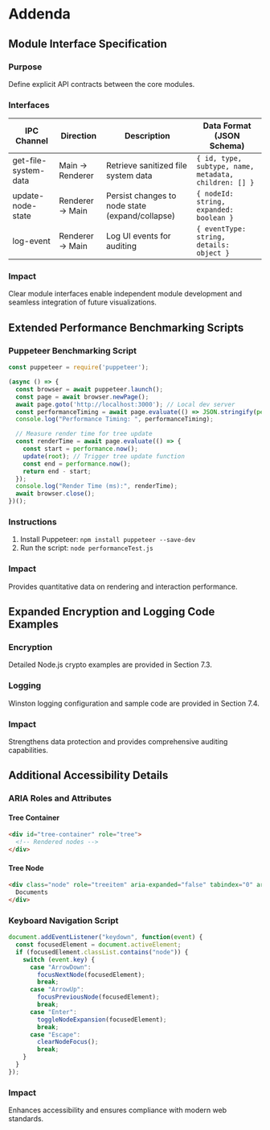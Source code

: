 # Addenda

## Module Interface Specification

### Purpose
Define explicit API contracts between the core modules.

### Interfaces

| IPC Channel | Direction | Description | Data Format (JSON Schema) |
|------------|-----------|-------------|-------------------------|
| get-file-system-data | Main → Renderer | Retrieve sanitized file system data | `{ id, type, subtype, name, metadata, children: [] }` |
| update-node-state | Renderer → Main | Persist changes to node state (expand/collapse) | `{ nodeId: string, expanded: boolean }` |
| log-event | Renderer → Main | Log UI events for auditing | `{ eventType: string, details: object }` |

### Impact
Clear module interfaces enable independent module development and seamless integration of future visualizations.

## Extended Performance Benchmarking Scripts

### Puppeteer Benchmarking Script

```javascript
const puppeteer = require('puppeteer');

(async () => {
  const browser = await puppeteer.launch();
  const page = await browser.newPage();
  await page.goto('http://localhost:3000'); // Local dev server
  const performanceTiming = await page.evaluate(() => JSON.stringify(performance.timing));
  console.log("Performance Timing: ", performanceTiming);

  // Measure render time for tree update
  const renderTime = await page.evaluate(() => {
    const start = performance.now();
    update(root); // Trigger tree update function
    const end = performance.now();
    return end - start;
  });
  console.log("Render Time (ms):", renderTime);
  await browser.close();
})();
```

### Instructions
1. Install Puppeteer: `npm install puppeteer --save-dev`
2. Run the script: `node performanceTest.js`

### Impact
Provides quantitative data on rendering and interaction performance.

## Expanded Encryption and Logging Code Examples

### Encryption
Detailed Node.js crypto examples are provided in Section 7.3.

### Logging
Winston logging configuration and sample code are provided in Section 7.4.

### Impact
Strengthens data protection and provides comprehensive auditing capabilities.

## Additional Accessibility Details

### ARIA Roles and Attributes

#### Tree Container
```html
<div id="tree-container" role="tree">
  <!-- Rendered nodes -->
</div>
```

#### Tree Node
```html
<div class="node" role="treeitem" aria-expanded="false" tabindex="0" aria-label="Folder: Documents, contains 15 items">
  Documents
</div>
```

### Keyboard Navigation Script
```javascript
document.addEventListener("keydown", function(event) {
  const focusedElement = document.activeElement;
  if (focusedElement.classList.contains("node")) {
    switch (event.key) {
      case "ArrowDown":
        focusNextNode(focusedElement);
        break;
      case "ArrowUp":
        focusPreviousNode(focusedElement);
        break;
      case "Enter":
        toggleNodeExpansion(focusedElement);
        break;
      case "Escape":
        clearNodeFocus();
        break;
    }
  }
});
```

### Impact
Enhances accessibility and ensures compliance with modern web standards.